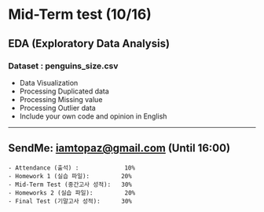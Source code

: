 # Mid-Term test (10/16)
## EDA (Exploratory Data Analysis)
### Dataset : penguins_size.csv

- Data Visualization
- Processing Duplicated data
- Processing Missing value
- Processing Outlier data
- Include your own code and opinion in English

---
## SendMe: iamtopaz@gmail.com (Until 16:00)


```
- Attendance (출석) :             10%
- Homework 1 (실습 파일):         20%
- Mid-Term Test (중간고사 성적):   30%
- Homeworks 2 (실습 파일):         20%
- Final Test (기말고사 성적):      30%
```
